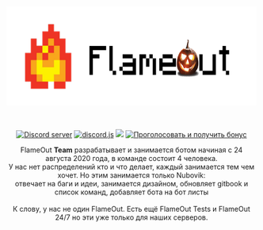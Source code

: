 <div align="center">
  <p>
    <img src="https://github.com/FlameOut-Discord/.github/raw/main/profile/flame_banner_halloween.png" height="200px" title="FlameOut icon">
  </p>
  <br>
  <p>
    <a href="https://discord.gg/EJc8UC7yhZ"><img src="https://img.shields.io/discord/457858774099689479?color=5865F2&logo=discord&logoColor=white" alt="Discord server"/></a>
    <a href="https://github.com/discordjs/discord.js"><img src="https://img.shields.io/badge/discord.js-v12.5.3-blue.svg?color=5865F2" alt="discord.js"></a>
    <a href="https://top.gg/bot/747431086816100402"><img src="https://top.gg/api/widget/servers/747431086816100402.svg"></a>
    <a href="https://top.gg/bot/747431086816100402/vote"><img src="https://top.gg/api/widget/upvotes/747431086816100402.svg" title="Проголосовать и получить бонус"></a>
  </p>
  <span align="center">
    FlameOut <b>Team</b> разрабатывает и занимается ботом начиная с 24 августа 2020 года, в команде состоит 4 человека.<br>
    У нас нет распределений кто и что делает, каждый занимается тем чем хочет. Но этим занимается только Nubovik:<br>
    отвечает на баги и идеи, занимается дизайном, обновляет gitbook и список команд, добавляет бота на бот листы
  </span>
  <br><br>
  <span align="center">
    К слову, у нас не один FlameOut. Есть ещё FlameOut Tests и FlameOut 24/7 но эти уже только для наших серверов.
  </span>
</div>
